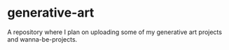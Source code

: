 # generative-art

A repository where I plan on uploading some of my generative art projects and wanna-be-projects.

